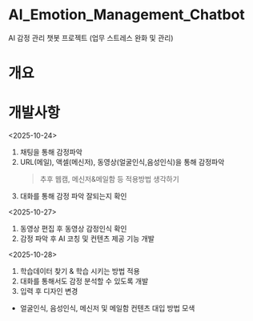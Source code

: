 # AI_Emotion_Management_Chatbot
AI 감정 관리 챗봇 프로젝트 (업무 스트레스 완화 및 관리)

# 개요

# 개발사항
<2025-10-24>
1. 채팅을 통해 감정파악
2. URL(메일), 액셀(메신저), 동영상(얼굴인식,음성인식)을 통해 감정파악 
    > 추후 웹캠, 메신저&메일함 등 적용방법 생각하기
3. 대화를 통해 감정 파악 잘되는지 확인

<2025-10-27>
1. 동영상 편집 후 동영상 감정인식 확인
2. 감정 파악 후 AI 코칭 및 컨텐츠 제공 기능 개발

<2025-10-28>
1. 학습데이터 찾기 & 학습 시키는 방법 적용
2. 대화를 통해서도 감정 분석할 수 있도록 개발
3. 입력 후 디자인 변경

- 얼굴인식, 음성인식, 메신저 및 메일함 컨텐츠 대입 방법 모색

